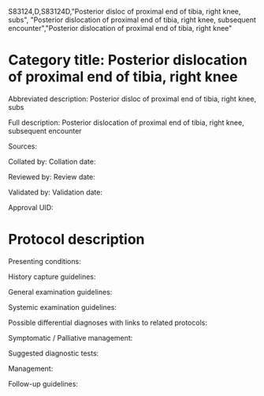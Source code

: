 S83124,D,S83124D,"Posterior disloc of proximal end of tibia, right knee, subs", "Posterior dislocation of proximal end of tibia, right knee, subsequent encounter","Posterior dislocation of proximal end of tibia, right knee"
# Category title: Posterior dislocation of proximal end of tibia, right knee

Abbreviated description: Posterior disloc of proximal end of tibia, right knee, subs

Full description: Posterior dislocation of proximal end of tibia, right knee, subsequent encounter

Sources:

Collated by:
Collation date:

Reviewed by:
Review date:

Validated by:
Validation date:

Approval UID:

# Protocol description

Presenting conditions:

History capture guidelines:

General examination guidelines:

Systemic examination guidelines:

Possible differential diagnoses with links to related protocols:

Symptomatic / Palliative management:

Suggested diagnostic tests:

Management:

Follow-up guidelines:
